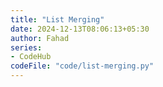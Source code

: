 ```yaml
---
title: "List Merging"
date: 2024-12-13T08:06:13+05:30
author: Fahad
series:
- CodeHub
codeFile: "code/list-merging.py"
---
```

